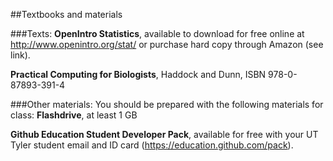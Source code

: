 ##Textbooks and materials

###Texts: 
**OpenIntro Statistics**, available to download for free online at http://www.openintro.org/stat/ or purchase hard copy through Amazon (see link).

**Practical Computing for Biologists**, Haddock and Dunn, ISBN 978-0-87893-391-4


###Other materials:
You should be prepared with the following materials for class:
**Flashdrive**, at least 1 GB

**Github Education Student Developer Pack**, available for free with your UT Tyler student email and ID card (https://education.github.com/pack).
